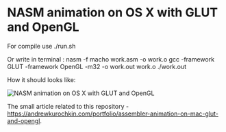 NASM animation on OS X with GLUT and OpenGL
===========================================

For compile use ./run.sh

Or write in terminal :
nasm -f macho work.asm -o work.o
gcc -framework GLUT -framework OpenGL -m32 -o work.out work.o
./work.out

How it should looks like:

![NASM animation on OS X with GLUT and OpenGL](https://andrewkurochkin.com/media/img/post/4/158.png)

The small article related to this repository - https://andrewkurochkin.com/portfolio/assembler-animation-on-mac-glut-and-opengl.
